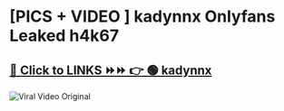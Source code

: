 
 # [PICS + VIDEO ] kadynnx Onlyfans Leaked h4k67

## <h2><a href="https://clipsfans.com/kadynnx&ref=git">🔗 Click to LINKS ⏩⏩ 👉 🟢 kadynnx </a></h2>

<a href="https://clipsfans.com/kadynnx&ref=git" rel="nofollow" data-target="animated-image.originalLink"><img src="https://i.ibb.co.com/xMMVF88/686577567.gif" alt="Viral Video Original" style="max-width: 100%; display: inline-block;" data-target="animated-image.originalImage"></a>

